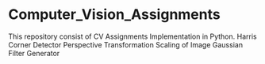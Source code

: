 # Computer_Vision_Assignments
This repository consist of CV Assignments Implementation in Python.
Harris Corner Detector
Perspective Transformation
Scaling of Image
Gaussian Filter Generator
